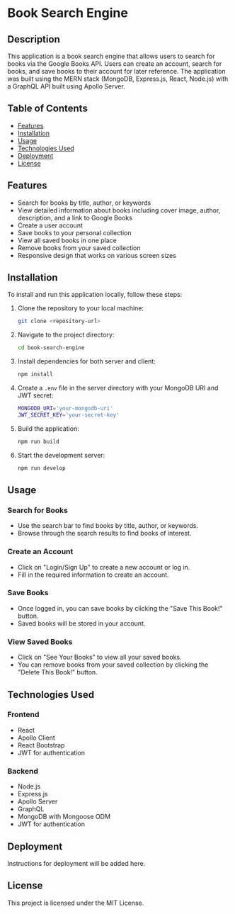 # Book Search Engine

## Description
This application is a book search engine that allows users to search for books via the Google Books API. Users can create an account, search for books, and save books to their account for later reference. The application was built using the MERN stack (MongoDB, Express.js, React, Node.js) with a GraphQL API built using Apollo Server.

## Table of Contents
- [Features](#features)
- [Installation](#installation)
- [Usage](#usage)
- [Technologies Used](#technologies-used)
- [Deployment](#deployment)
- [License](#license)

## Features
- Search for books by title, author, or keywords
- View detailed information about books including cover image, author, description, and a link to Google Books
- Create a user account
- Save books to your personal collection
- View all saved books in one place
- Remove books from your saved collection
- Responsive design that works on various screen sizes

## Installation
To install and run this application locally, follow these steps:

1. Clone the repository to your local machine:
    ```sh
    git clone <repository-url>
    ```

2. Navigate to the project directory:
    ```sh
    cd book-search-engine
    ```

3. Install dependencies for both server and client:
    ```sh
    npm install
    ```

4. Create a `.env` file in the server directory with your MongoDB URI and JWT secret:
    ```sh
    MONGODB_URI='your-mongodb-uri'
    JWT_SECRET_KEY='your-secret-key'
    ```

5. Build the application:
    ```sh
    npm run build
    ```

6. Start the development server:
    ```sh
    npm run develop
    ```

## Usage

### Search for Books
- Use the search bar to find books by title, author, or keywords.
- Browse through the search results to find books of interest.

### Create an Account
- Click on "Login/Sign Up" to create a new account or log in.
- Fill in the required information to create an account.

### Save Books
- Once logged in, you can save books by clicking the "Save This Book!" button.
- Saved books will be stored in your account.

### View Saved Books
- Click on "See Your Books" to view all your saved books.
- You can remove books from your saved collection by clicking the "Delete This Book!" button.

## Technologies Used

### Frontend
- React
- Apollo Client
- React Bootstrap
- JWT for authentication

### Backend
- Node.js
- Express.js
- Apollo Server
- GraphQL
- MongoDB with Mongoose ODM
- JWT for authentication

## Deployment
Instructions for deployment will be added here.

## License
This project is licensed under the MIT License.